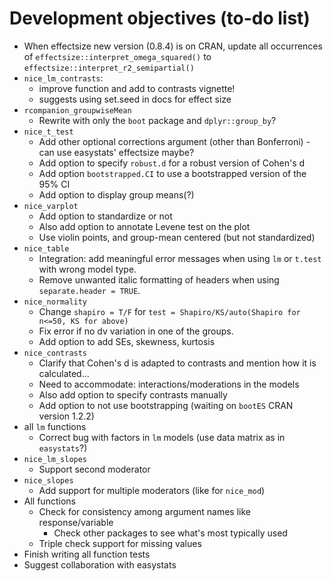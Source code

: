 # Development objectives (to-do list)

-   When effectsize new version (0.8.4) is on CRAN, update all occurrences of `effectsize::interpret_omega_squared()` to `effectsize::interpret_r2_semipartial()`
-   `nice_lm_contrasts`:
    * improve function and add to contrasts vignette!
    * suggests using set.seed in docs for effect size
-   `rcompanion_groupwiseMean`
    -   Rewrite with only the `boot` package and `dplyr::group_by`?
-   `nice_t_test`
    -   Add other optional corrections argument (other than Bonferroni) - can use easystats' effectsize maybe?
    -   Add option to specify `robust.d` for a robust version of Cohen's d
    -   Add option `bootstrapped.CI` to use a bootstrapped version of the 95% CI
    -   Add option to display group means(?)
-   `nice_varplot`
    -   Add option to standardize or not
    -   Also add option to annotate Levene test on the plot
    -   Use violin points, and group-mean centered (but not standardized)
-   `nice_table`
    -   Integration: add meaningful error messages when using `lm` or `t.test` with wrong model type.
    -   Remove unwanted italic formatting of headers when using `separate.header = TRUE`.
-   `nice_normality`
    -   Change `shapiro = T/F` for `test = Shapiro/KS/auto(Shapiro for n<=50, KS for above)`
    -   Fix error if no dv variation in one of the groups.
    -   Add option to add SEs, skewness, kurtosis 
-   `nice_contrasts`
    -   Clarify that Cohen's d is adapted to contrasts and mention how it is calculated...
    -   Need to accommodate: interactions/moderations in the models
    -   Also add option to specify contrasts manually
    -   Add option to not use bootstrapping (waiting on `bootES` CRAN version 	1.2.2)
-   all `lm` functions
    -   Correct bug with factors in `lm` models (use data matrix as in `easystats`?)
-   `nice_lm_slopes`
    -   Support second moderator
-   `nice_slopes`
    -   Add support for multiple moderators (like for `nice_mod`)
-   All functions
    -   Check for consistency among argument names like response/variable
        -   Check other packages to see what's most typically used
    -   Triple check support for missing values
-   Finish writing all function tests
-   Suggest collaboration with easystats
